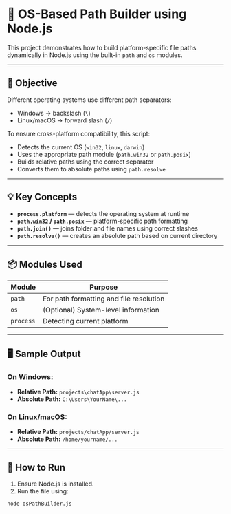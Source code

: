 # 🧭 OS-Based Path Builder using Node.js

This project demonstrates how to build platform-specific file paths dynamically in Node.js using the built-in `path` and `os` modules.

---

## 📌 Objective

Different operating systems use different path separators:
- Windows → backslash (`\`)
- Linux/macOS → forward slash (`/`)

To ensure cross-platform compatibility, this script:
- Detects the current OS (`win32`, `linux`, `darwin`)
- Uses the appropriate path module (`path.win32` or `path.posix`)
- Builds relative paths using the correct separator
- Converts them to absolute paths using `path.resolve`

---

## 💡 Key Concepts

- **`process.platform`** — detects the operating system at runtime
- **`path.win32` / `path.posix`** — platform-specific path formatting
- **`path.join()`** — joins folder and file names using correct slashes
- **`path.resolve()`** — creates an absolute path based on current directory

---

## 📦 Modules Used

| Module  | Purpose                                  |
|---------|------------------------------------------|
| `path`  | For path formatting and file resolution  |
| `os`    | (Optional) System-level information      |
| `process` | Detecting current platform             |

---

## 🖥️ Sample Output

### On Windows:
- **Relative Path:** `projects\chatApp\server.js`
- **Absolute Path:** `C:\Users\YourName\...`

### On Linux/macOS:
- **Relative Path:** `projects/chatApp/server.js`
- **Absolute Path:** `/home/yourname/...`

---

## 🚀 How to Run

1. Ensure Node.js is installed.
2. Run the file using:

```bash
node osPathBuilder.js
